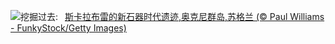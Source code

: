 ![](https://www.bing.com/th?id=OHR.AncientOrkney_ZH-CN1110318653_UHD.jpg&w=1000)挖掘过去:&nbsp;&ensp;[斯卡拉布雷的新石器时代遗迹,奥克尼群岛,苏格兰 (© Paul Williams - FunkyStock/Getty Images)](https://www.bing.com/th?id=OHR.AncientOrkney_ZH-CN1110318653_UHD.jpg)
<br><br/>
